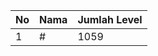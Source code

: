 | No | Nama            | Jumlah Level |
|----|-----------------|--------------|
| 1  | #    |    1059        |
